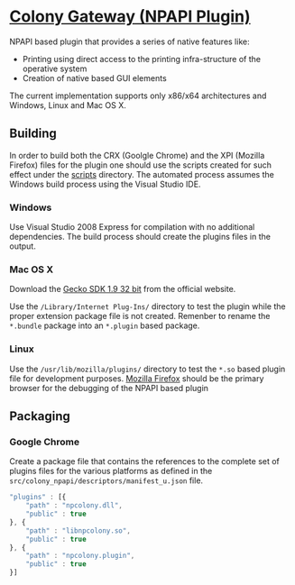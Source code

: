# [Colony Gateway (NPAPI Plugin)](http://getcolony.com)

NPAPI based plugin that provides a series of native features like:

* Printing using direct access to the printing infra-structure of the operative system
* Creation of native based GUI elements

The current implementation supports only x86/x64 architectures and Windows, Linux and Mac OS X.

## Building

In order to build both the CRX (Goolgle Chrome) and the XPI (Mozilla Firefox) files for the plugin
one should use the scripts created for such effect under the [scripts](scripts) directory. The
automated process assumes the Windows build process using the Visual Studio IDE.

### Windows

Use Visual Studio 2008 Express for compilation with no additional dependencies. The build process should
create the plugins files in the output.

### Mac OS X

Download the [Gecko SDK 1.9 32 bit](https://developer.mozilla.org/en-US/docs/Gecko_SDK) from the official 
website.

Use the `/Library/Internet Plug-Ins/` directory to test the plugin while the proper extension package file
is not created. Remenber to rename the `*.bundle` package into an `*.plugin` based package.

### Linux

Use the `/usr/lib/mozilla/plugins/` directory to test the `*.so` based plugin file for development purposes.
[Mozilla Firefox](http://www.mozilla.org) should be the primary browser for the debugging of the NPAPI based plugin

## Packaging

### Google Chrome

Create a package file that contains the references to the complete set of plugins files for the various
platforms as defined in the `src/colony_npapi/descriptors/manifest_u.json` file.

```javascript
"plugins" : [{
    "path" : "npcolony.dll",
    "public" : true
}, {
    "path" : "libnpcolony.so",
    "public" : true
}, {
    "path" : "npcolony.plugin",
    "public" : true
}]
```
